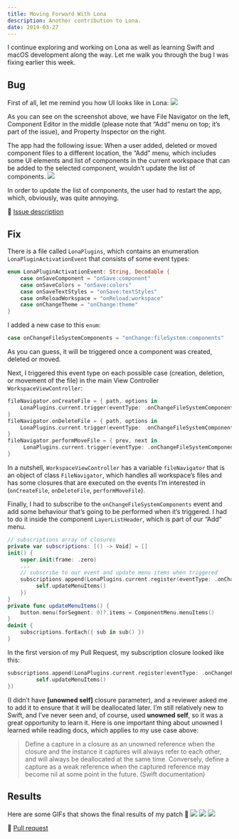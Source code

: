 ```yaml
---
title: Moving Forward With Lona
description: Another contribution to Lona.
date: 2019-03-27
---
```


I continue exploring and working on Lona as well as learning Swift and macOS development along the way. Let me walk you through the bug I was fixing earlier this week.

## Bug

First of all, let me remind you how UI looks like in Lona:
<img src="https://i.imgur.com/F5qGFTv.png" />

As you can see on the screenshot above, we have File Navigator on the left, Component Editor in the middle (please note that “Add” menu on top; it’s part of the issue), and Property Inspector on the right.

The app had the following issue:
When a user added, deleted or moved component files to a different location, the “Add” menu, which includes some UI elements and list of components in the current workspace that can be added to the selected component, wouldn’t update the list of components.
<img src="https://i.imgur.com/mAneVBU.png" />

In order to update the list of components, the user had to restart the app, which, obviously, was quite annoying.

🔗 <a href="https://github.com/airbnb/Lona/issues/338" target="_blank" rel="noopener noreferrer">Issue description</a>

## Fix

There is a file called `LonaPlugins`, which contains an enumeration `LonaPluginActivationEvent` that consists of some event types:

```swift
enum LonaPluginActivationEvent: String, Decodable {
    case onSaveComponent = "onSave:component"
    case onSaveColors = "onSave:colors"
    case onSaveTextStyles = "onSave:textStyles"
    case onReloadWorkspace = "onReload:workspace"
    case onChangeTheme = "onChange:theme"
}
```

I added a new case to this `enum`:

```swift
case onChangeFileSystemComponents = "onChange:fileSystem:components"
```

As you can guess, it will be triggered once a component was created, deleted or moved.

Next, I triggered this event type on each possible case (creation, deletion, or movement of the file) in the main View Controller `WorkspaceViewController`:

```swift
fileNavigator.onCreateFile = { path, options in
    LonaPlugins.current.trigger(eventType: .onChangeFileSystemComponents)
}
fileNavigator.onDeleteFile = { path, options in
    LonaPlugins.current.trigger(eventType: .onChangeFileSystemComponents)
}
fileNavigator.performMoveFile = { prev, next in
     LonaPlugins.current.trigger(eventType: .onChangeFileSystemComponents)
}
```

In a nutshell, `WorkspaceViewController` has a variable `fileNavigator` that is an object of class `FileNavigator`, which handles all workspace’s files and has some closures that are executed on the events I’m interested in (`onCreateFile`, `onDeleteFile`, `performMoveFile`).

Finally, I had to subscribe to the `onChangeFileSystemComponents` event and add some behaviour that’s going to be performed when it’s triggered. I had to do it inside the component `LayerListHeader`, which is part of our “Add” menu.

```swift
// subscriptions array of closures
private var subscriptions: [() -> Void] = []
init() {
    super.init(frame: .zero)
    ...
    // subscribe to our event and update menu items when triggered
    subscriptions.append(LonaPlugins.current.register(eventType: .onChangeFileSystemComponents) { [unowned self] in
         self.updateMenuItems()
    })
}
private func updateMenuItems() {
    button.menu(forSegment: 0)?.items = ComponentMenu.menuItems()
}
deinit {
    subscriptions.forEach({ sub in sub() })
}
```

In the first version of my Pull Request, my subscription closure looked like this:

```swift
subscriptions.append(LonaPlugins.current.register(eventType: .onChangeFileSystemComponents) {
         self.updateMenuItems()
})
```

(I didn’t have **[unowned self]** closure parameter), and a reviewer asked me to add it to ensure that it will be deallocated later. I’m still relatively new to Swift, and I’ve never seen and, of course, used **unowned self**, so it was a great opportunity to learn it. Here is one important thing about unowned I learned while reading docs, which applies to my use case above:

> Define a capture in a closure as an unowned reference when the closure and the instance it captures will always refer to each other, and will always be deallocated at the same time.
> Conversely, define a capture as a weak reference when the captured reference may become nil at some point in the future. (Swift documentation)

## Results

Here are some GIFs that shows the final results of my patch 🤠
<img src="https://i.imgur.com/gzTdoH7.gif" />
<img src="https://i.imgur.com/iTHE8zS.gif" />
<img src="https://i.imgur.com/3S2cYR7.gif" />

🔗 <a href="https://github.com/airbnb/Lona/pull/348" target="_blank" rel="noopener noreferrer">Pull request</a>
